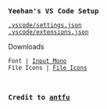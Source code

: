 <samp><b>Yeehan's VS Code Setup</b></samp>

[`.vscode/settings.json`](./.vscode/settings.json)
<br>
[`.vscode/extensions.json`](./.vscode/extensions.json)

<samp><p>Downloads</p></samp>

<samp><sub>Font | [Input Mono](http://input.fontbureau.com/)</sub></samp>
<br>
<samp><sub>File Icons | [File Icons](https://marketplace.visualstudio.com/items?itemName=file-icons.file-icons)</sub></samp>

<br>

<samp><b>Credit to [antfu](https://github.com/antfu/vscode-settings/tree/main)</b></samp>
